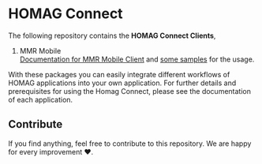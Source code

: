 # HOMAG Connect

The following repository contains the **HOMAG Connect Clients**, 
1. MMR Mobile <br> 
   [Documentation for MMR Mobile Client](/Applications/MmrMobile/Documentation/README.md) and [some samples](/Applications/MmrMobile/Samples/) for the usage.

With these packages you can easily integrate different workflows of HOMAG applications into your own application. For further details and prerequisites for using the Homag Connect, please see the documentation of each application.

## Contribute

If you find anything, feel free to contribute to this repository. We are happy for every improvement ❤️.
